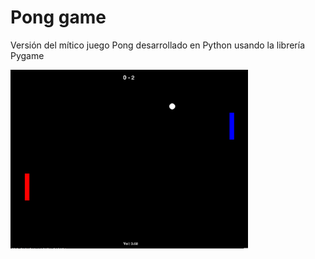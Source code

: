 



# Pong game

Versión del mítico juego Pong desarrollado en Python usando la librería Pygame

<img src="./img/pong1.PNG" width="380">
